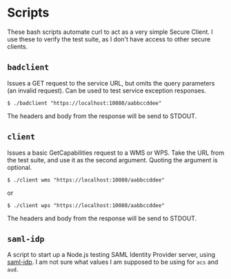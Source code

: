# Scripts

These bash scripts automate curl to act as a very simple Secure Client. I use these to verify the test suite, as I don't have access to other secure clients.

## `badclient`

Issues a GET request to the service URL, but omits the query parameters (an invalid request). Can be used to test service exception responses.

```terminal
$ ./badclient "https://localhost:10080/aabbccddee"
```

The headers and body from the response will be send to STDOUT.

## `client`

Issues a basic GetCapabilities request to a WMS or WPS. Take the URL from the test suite, and use it as the second argument. Quoting the argument is optional.

```terminal
$ ./client wms "https://localhost:10080/aabbccddee"
```

or

```terminal
$ ./client wps "https://localhost:10080/aabbccddee"
```

The headers and body from the response will be send to STDOUT.

## `saml-idp`

A script to start up a Node.js testing SAML Identity Provider server, using [saml-idp](https://github.com/mcguinness/saml-idp). I am not sure what values I am supposed to be using for `acs` and `aud`.
